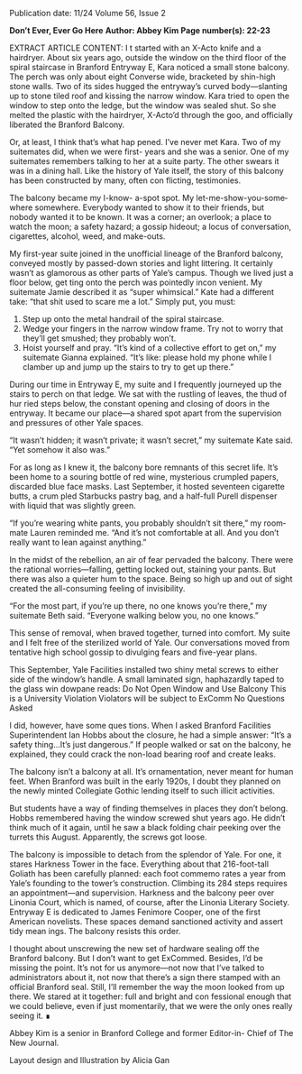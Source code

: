 Publication date: 11/24
Volume 56, Issue 2

**Don’t Ever, Ever Go Here**
**Author: Abbey Kim**
**Page number(s): 22-23**

EXTRACT ARTICLE CONTENT:
I
t started with an X-Acto knife 
and a hairdryer. About six years ago, 
outside the window on the third 
floor of the spiral staircase in Branford 
Entryway E, Kara noticed a small stone 
balcony. The perch was only about eight 
Converse wide, bracketed by shin-high 
stone walls. Two of its sides hugged 
the entryway’s curved body—slanting 
up to stone tiled roof and kissing the 
narrow window. Kara tried to open the 
window to step onto the ledge, but the 
window was sealed shut. So she melted 
the plastic with the hairdryer, X-Acto’d 
through the goo, and officially liberated 
the Branford Balcony.

Or, at least, I think that’s what hap­
pened. I’ve never met Kara. Two of my 
suitemates did, when we were first-
years and she was a senior. One of my 
suitemates remembers talking to her 
at a suite party. The other swears it was 
in a dining hall. Like the history of 
Yale itself, the story of this balcony has 
been constructed by many, often con­
flicting, testimonies.

The balcony became my I-know-
a-spot spot. My let-me-show-you-some­
where somewhere. Everybody wanted 
to show it to their friends, but nobody 
wanted it to be known. It was a corner; 
an overlook; a place to watch the moon; 
a safety hazard; a gossip hideout; a locus 
of conversation, cigarettes, alcohol, weed, 
and make-outs. 

My first-year suite joined in the 
unofficial lineage of the Branford balcony, 
conveyed mostly by passed-down stories 
and light littering. It certainly wasn’t as 
glamorous as other parts of Yale’s campus. 
Though we lived just a floor below, get­
ting onto the perch was pointedly incon­
venient. My suitemate Jamie described it 
as “super whimsical.” Kate had a different 
take: “that shit used to scare me a lot.” 
Simply put, you must:
1) Step up onto the metal handrail of 
the spiral staircase.
2) Wedge your fingers in the narrow 
window frame. Try not to worry that 
they’ll get smushed; they probably won’t.
3) Hoist yourself and pray.
“It’s kind of a collective effort to get on,” 
my suitemate Gianna explained. “It’s like: 
please hold my phone while I clamber up 
and jump up the stairs to try to get up there.”

During our time in Entryway E, my 
suite and I frequently journeyed up the 
stairs to perch on that ledge. We sat with 
the rustling of leaves, the thud of hur­
ried steps below, the constant opening 
and closing of doors in the entryway. It 
became our place—a shared spot apart 
from the supervision and pressures of 
other Yale spaces.

“It wasn’t hidden; it wasn’t private; 
it wasn’t secret,” my suitemate Kate said. 
“Yet somehow it also was.”

For as long as I knew it, the balcony 
bore remnants of this secret life. It’s been 
home to a souring bottle of red wine, 
mysterious crumpled papers, discarded 
blue face masks. Last September, it 
hosted seventeen cigarette butts, a crum­
pled Starbucks pastry bag, and a half-full 
Purell dispenser with liquid that was 
slightly green. 

“If you’re wearing white pants, you 
probably shouldn’t sit there,” my room­
mate Lauren reminded me. “And it’s not 
comfortable at all. And you don’t really 
want to lean against anything.”

In the midst of the rebellion, an air of 
fear pervaded the balcony. There were the 
rational worries—falling, getting locked 
out, staining your pants. But there was 
also a quieter hum to the space. Being 
so high up and out of sight created the 
all-consuming feeling of invisibility. 

“For the most part, if you’re up there, 
no one knows you’re there,” my suitemate 
Beth said. “Everyone walking below you, 
no one knows.”

This sense of removal, when braved 
together, turned into comfort. My suite 
and I felt free of the sterilized world of 
Yale. Our conversations moved from 
tentative high school gossip to divulging 
fears and five-year plans.

This September, Yale Facilities installed 
two shiny metal screws to either side of 
the window’s handle. A small laminated 
sign, haphazardly taped to the glass win­
dowpane reads: 
 Do Not Open Window and Use Balcony
 This is a University Violation
 Violators will be subject to ExComm
 No Questions Asked

I did, however, have some ques­
tions. When I asked Branford Facilities 
Superintendent Ian Hobbs about the 
closure, he had a simple answer: “It’s 
a safety thing…It’s just dangerous.” If 
people walked or sat on the balcony, he 
explained, they could crack the non-load 
bearing roof and create leaks. 

The balcony isn’t a balcony at all. It’s 
ornamentation, never meant for human 
feet. When Branford was built in the 
early 1920s, I doubt they planned on the 
newly minted Collegiate Gothic lending 
itself to such illicit activities. 

But students have a way of finding 
themselves in places they don’t belong. 
Hobbs remembered having the window 
screwed shut years ago. He didn’t think 
much of it again, until he saw a black 
folding chair peeking over the turrets this 
August. Apparently, the screws got loose. 

The balcony is impossible to detach 
from the splendor of Yale. For one, it stares 
Harkness Tower in the face. Everything 
about that 216-foot-tall Goliath has been 
carefully planned: each foot commemo­
rates a year from Yale’s founding to the 
tower’s construction. Climbing its 284 
steps requires an appointment—and 
supervision. Harkness and the balcony 
peer over Linonia Court, which is named, 
of course, after the Linonia Literary 
Society. Entryway E is dedicated to 
James Fenimore Cooper, one of the first 
American novelists. These spaces demand 
sanctioned activity and assert tidy mean­
ings. The balcony resists this order.

I thought about unscrewing the 
new set of hardware sealing off the 
Branford balcony. But I don’t want to 
get ExCommed. Besides, I’d be missing 
the point. It’s not for us anymore—not 
now that I’ve talked to administrators 
about it, not now that there’s a sign 
there stamped with an official Branford 
seal. Still, I’ll remember the way the 
moon looked from up there. We stared 
at it together: full and bright and con­
fessional enough that we could believe, 
even if just momentarily, that we were 
the only ones really seeing it. ∎


Abbey Kim is a senior in Branford 
College and former Editor-in-
Chief of The New Journal.

Layout design and Illustration by Alicia Gan